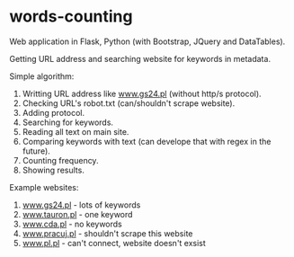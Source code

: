 # words-counting

Web application in Flask, Python (with Bootstrap, JQuery and DataTables).

Getting URL address and searching website for keywords in metadata.

Simple algorithm:
1) Writting URL address like www.gs24.pl (without http/s protocol).
2) Checking URL's robot.txt (can/shouldn't scrape website).
3) Adding protocol.
4) Searching for keywords.
5) Reading all text on main site.
6) Comparing keywords with text (can develope that with regex in the future).
7) Counting frequency.
8) Showing results.

Example websites:
1) www.gs24.pl - lots of keywords
2) www.tauron.pl - one keyword
3) www.cda.pl - no keywords
4) www.pracuj.pl - shouldn't scrape this website
5) www.pl.pl - can't connect, website doesn't exsist



